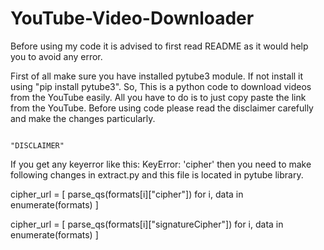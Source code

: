 # YouTube-Video-Downloader
Before using my code it is advised to first read README as it would help you to avoid any error.

First of all make sure you have installed pytube3 module. If not install it using "pip install pytube3".
So, This is a python code to download videos from the YouTube easily.
All you have to do is to just copy paste the link from the YouTube. 
Before using code please read the disclaimer carefully and make the changes particularly.

                                                                    "DISCLAIMER"
If you get any keyerror like this: 
KeyError: 'cipher'
then you need to make following changes in extract.py and this file is located in pytube library.

cipher_url = [
                parse_qs(formats[i]["cipher"]) for i, data in enumerate(formats)
            ]
            
            
cipher_url = [
                parse_qs(formats[i]["signatureCipher"]) for i, data in enumerate(formats)
            ]
